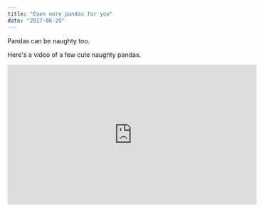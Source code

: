```yaml
---
title: "Even more pandas for you"
date: "2017-08-29"
---
```


Pandas can be naughty too.

Here's a video of a few cute naughty pandas.

<iframe width="560" height="315" src="https://www.youtube.com/embed/4n0xNbfJLR8" frameborder="0" allowfullscreen></iframe>

